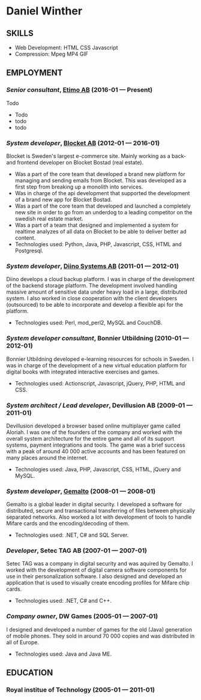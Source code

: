 Daniel Winther
============






## SKILLS

  - Web Development: HTML CSS Javascript 
  - Compression: Mpeg MP4 GIF 

## EMPLOYMENT

### *Senior consultant*, [Etimo AB](https://etimo.se) (2016-01 — Present)

Todo
  - Todo
  - todo
  - todo

### *System developer*, [Blocket AB](https://blocket.se) (2012-01 — 2016-01)

Blocket is Sweden's largest e-commerce site. Mainly working as a back- and frontend developer on Blocket Bostad (real estate). 
  - Was a part of the core team that developed a brand new platform for managing and sending emails from Blocket. This was developed as a first step from breaking up a monolith into services.
  - Was in charge of the api development that supported the development of a brand new app for Blocket Bostad.
  - Was a part of the core team that developed and launched a completely new site in order to go from an underdog to a leading competitor on the swedish real estate market.
  - Was a part of a team that designed and implemented a system for realtime analyzes of all data on Blocket to be able to deliver better ad content.
  - Technologies used: Python, Java, PHP, Javascript, CSS, HTML and Postgresql.

### *System developer*, [Diino Systems AB](https://diino.com) (2011-01 — 2012-01)

Diino develops a cloud backup platform. I was in charge of the development of the backend storage platform. The development involved handling massive amount of sensitive data under heavy load in a large, distributed system. I also worked in close cooperation with the client developers (outsourced) to be able to incorporate and develop a flexible api for the platform.
  - Technologies used: Perl, mod_perl2, MySQL and CouchDB.

### *System developer consultant*, Bonnier Utbildning (2010-01 — 2012-01)

Bonnier Utbildning developed e-learning resources for schools in Sweden. I was in charge of the development of a new virtual education platform for digital books with integrated interactive exercises and games.
  - Technologies used: Actionscript, Javascript, jQuery, PHP, HTML and CSS.

### *System architect / Lead developer*, Devillusion AB (2009-01 — 2011-01)

Devillusion developed a browser based online multiplayer game called Aloriah. I was one of the founders of the company and worked with the overall system architecture for the entire game and all of its support systems, payment integrations and tools. The game was a brief success with a peak of around 40 000 active accounts and has been featured on many places around the internet.
  - Technologies used: Java, PHP, Javascript, CSS, HTML, jQuery and MySQL.

### *System developer*, [Gemalto](https://gemalto.com) (2008-01 — 2008-01)

Gemalto is a global leader in digital security. I developed a software for distributed, secure and transactional transferring of files between physically separated networks. Also worked a lot with development of tools to handle Mifare cards and the encoding/decoding of them.
  - Technologies used: .NET, C# and SQL Server.

### *Developer*, Setec TAG AB (2007-01 — 2007-01)

Setec TAG was a company in digital security and was aquired by Gemalto. I worked with the development of digital camera software components for use in their personalization software. I also designed and developed an application that is used to visually create encoding profiles for Mifare chip cards.
  - Technologies used: .NET, C# and C++.

### *Company owner*, DW Games (2005-01 — 2007-01)

I designed and developed a number of games for the old (Java) generation of mobile phones. They sold in around 70 000 copies and was distributed in all of Europe.
  - Technologies used: Java and Java ME.




## EDUCATION

### Royal institue of Technology (2005-01 — 2011-01)












